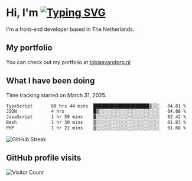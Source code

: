 # Hi, I'm [![Typing SVG](https://readme-typing-svg.demolab.com?font=Fira+Code&pause=1000&width=435&lines=tobiasvdorp)](https://git.io/typing-svg)

I'm a front-end developer based in The Netherlands.

## My portfolio

You can check out my portfolio at [tobiasvandorp.nl](https://www.tobiasvandorp.nl/)

## What I have been doing

Time tracking started on March 31, 2025.

<!--START_SECTION:waka-->

```txt
TypeScript       69 hrs 44 mins  █████████████████████▒░░░   84.81 %
JSON             4 hrs           █▒░░░░░░░░░░░░░░░░░░░░░░░   04.88 %
JavaScript       1 hr 59 mins    ▓░░░░░░░░░░░░░░░░░░░░░░░░   02.42 %
Bash             1 hr 30 mins    ▒░░░░░░░░░░░░░░░░░░░░░░░░   01.83 %
PHP              1 hr 22 mins    ▒░░░░░░░░░░░░░░░░░░░░░░░░   01.68 %
```

<!--END_SECTION:waka-->

![GitHub Streak](https://streak-stats.demolab.com?user=tobiasvdorp&theme=dark&hide_border=true&mode=weekly&background=36%2C6400A6%2C000000)

## GitHub profile visits

![Visitor Count](https://profile-counter.glitch.me/tobiasvdorp/count.svg)
